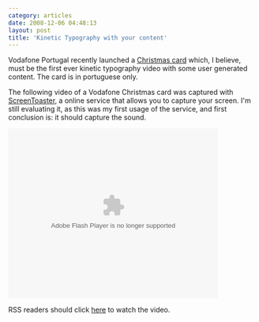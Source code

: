 ```yaml
---
category: articles
date: 2008-12-06 04:48:13
layout: post
title: 'Kinetic Typography with your content'
---
```


<p>Vodafone Portugal recently launched a <a href="http://www.maiorfestadomundo.com/#/videocard/ ">Christmas card</a> which, I believe, must be the first ever kinetic typography video with some user generated content. The card is in portuguese only.</p>

<p>The following video of a Vodafone Christmas card was captured with <a href="http://www.screentoaster.com">ScreenToaster</a>, a online service that allows you to capture your screen. I'm still evaluating it, as this was my first usage of the service, and first conclusion is: it should capture the sound.</p>

<object width='425' height='344'><param name='movie' value='http://www.screentoaster.com/swf/STPlayer.swf' >

<param name='allowFullScreen' value='true' >
<param name='flashvars' value='video=stVUlTQEVLR1FaRVtfUlxZ' >

<embed src='http://www.screentoaster.com/swf/STPlayer.swf' type='application/x-shockwave-flash' allowfullscreen='true' flashvars='video=stVUlTQEVLR1FaRVtfUlxZ' width='425' height='344' >
</object><p>RSS readers should click <a href="//joaobordalo.com/articles/2008/12/06/kinetic-typography-with-your-content">here</a> to watch the video.</p>
